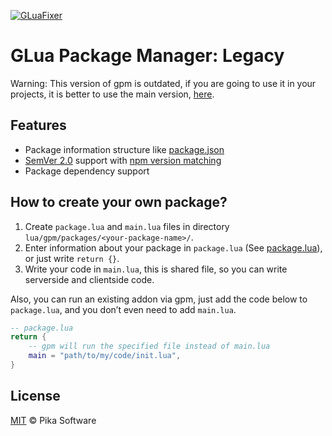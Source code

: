 [![GLuaFixer](https://github.com/Pika-Software/gpm_legacy/actions/workflows/glualint-check.yml/badge.svg)](https://github.com/Pika-Software/gpm_legacy/actions/workflows/glualint-check.yml)
# GLua Package Manager: Legacy
Warning: This version of gpm is outdated, if you are going to use it in your projects, it is better to use the main version, [here](https://github.com/Pika-Software/glua_package_manager). 

## Features
* Package information structure like [package.json](https://docs.npmjs.com/cli/v6/configuring-npm/package-json)
* [SemVer 2.0](https://semver.org/) support with [npm version matching](https://docs.npmjs.com/cli/v6/configuring-npm/package-json#dependencies)
* Package dependency support

## How to create your own package?
1. Create `package.lua` and `main.lua` files in directory `lua/gpm/packages/<your-package-name>/`.
2. Enter information about your package in `package.lua` (See [package.lua](package.lua.md)), or just write `return {}`.
3. Write your code in `main.lua`, this is shared file, so you can write serverside and clientside code.

Also, you can run an existing addon via gpm, just add the code below to `package.lua`, and you don’t even need to add `main.lua`.
```lua
-- package.lua
return {
    -- gpm will run the specified file instead of main.lua
    main = "path/to/my/code/init.lua",
}
```

## License
[MIT](LICENSE) © Pika Software
